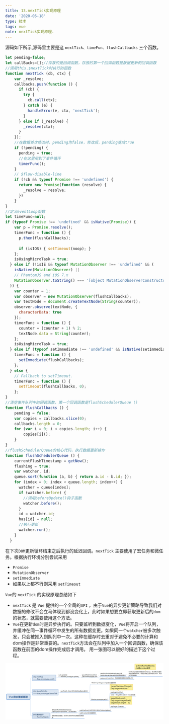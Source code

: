 ```yaml
---
title: 13.nextTick实现原理
date: '2020-05-18'
type: 技术
tags: vue
note: nextTick实现原理.
---
```

源码如下所示,源码里主要是这 `nextTick、timeFun、flushCallbacks` 三个函数。 
```javascript
let pending=false;
let callBacks=[];//存放的是回调函数，存放的第一个回调函数是数据更新的回调函数
//调用this.$nextTick时执行的函数
function nextTick (cb, ctx) {
    var _resolve;
    callbacks.push(function () {
      if (cb) {
        try {
          cb.call(ctx);
        } catch (e) {
          handleError(e, ctx, 'nextTick');
        }
      } else if (_resolve) {
        _resolve(ctx);
      }
    });
    //在数据首次修改时，pending为false，修改后，pending变成true
    if (!pending) {
      pending = true;
      //在这里用到了事件循环
      timerFunc();
    }
    // $flow-disable-line
    if (!cb && typeof Promise !== 'undefined') {
      return new Promise(function (resolve) {
        _resolve = resolve;
      })
    }
}
//定义eventLoop函数
let timeFunc=null;
if (typeof Promise !== 'undefined' && isNative(Promise)) {
    var p = Promise.resolve();
    timerFunc = function () {
      p.then(flushCallbacks);
    
      if (isIOS) { setTimeout(noop); }
    };
    isUsingMicroTask = true;
  } else if (!isIE && typeof MutationObserver !== 'undefined' && (
    isNative(MutationObserver) ||
    // PhantomJS and iOS 7.x
    MutationObserver.toString() === '[object MutationObserverConstructor]'
  )) {
    var counter = 1;
    var observer = new MutationObserver(flushCallbacks);
    var textNode = document.createTextNode(String(counter));
    observer.observe(textNode, {
      characterData: true
    });
    timerFunc = function () {
      counter = (counter + 1) % 2;
      textNode.data = String(counter);
    };
    isUsingMicroTask = true;
  } else if (typeof setImmediate !== 'undefined' && isNative(setImmediate)) {
    timerFunc = function () {
      setImmediate(flushCallbacks);
    };
  } else {
    // Fallback to setTimeout.
    timerFunc = function () {
      setTimeout(flushCallbacks, 0);
    };
}
//清空事件队列中的回调函数，第一个回调函数是flushSchedulerQueue ()
function flushCallbacks () {
    pending = false;
    var copies = callbacks.slice(0);
    callbacks.length = 0;
    for (var i = 0; i < copies.length; i++) {
        copies[i]();
    }
}
//flushSchedulerQueue的核心代码，执行数据更新操作
function flushSchedulerQueue () {
    currentFlushTimestamp = getNow();
    flushing = true;
    var watcher, id;
    queue.sort(function (a, b) { return a.id - b.id; });
    for (index = 0; index < queue.length; index++) {
      watcher = queue[index];
      if (watcher.before) {
        //调用beforeUpdate()钩子函数
        watcher.before();
      }
      id = watcher.id;
      has[id] = null;
      //执行更新
      watcher.run();
    }
  }
```
在下次`DOM`更新循环结束之后执行的延迟回调。`nextTick` 主要使用了宏任务和微任务。根据执行环境分别尝试采用
+ `Promise`
+ `MutationObserver`
+ `setImmediate`
+ 如果以上都不行则采用 `setTimeout`

`Vue`的 `nextTick` 的实现原理总结如下
+ `nextTick` 是 `Vue` 提供的一个全局的`API` ，由于`Vue`的异步更新策略导致我们对数据的修改不会立马体现到都没变化上，此时如果想要立即获取更新后的`dom`的状态，就需要使用这个方法。
+ `Vue`在更新`dom`时是异步执行的。只要监听到数据变化，`Vue`将开启一个队列，并缓冲在同一事件循环中发生的所有数据变更。如果同一个`watcher`被多次触发，只会被推入到队列中一次。这种在缓存时去重对于避免不必要的计算和dom操作是非常重要的。`nextTick`方法会在队列中加入一个回调函数，确保该函数在前面的dom操作完成后才调用。
用一张图可以很好的描述下这个过程。
<img src="../../images/vue/Vue异步更新原理.png" alt="暂无图片">
